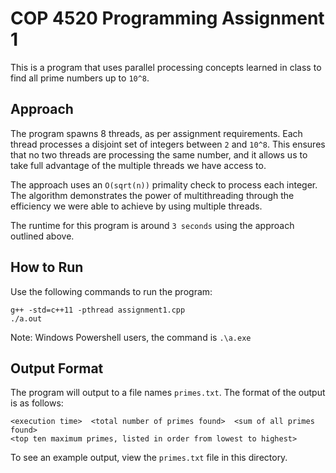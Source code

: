 # COP 4520 Programming Assignment 1

This is a program that uses parallel processing concepts learned in class to find all prime numbers up to `10^8`.

## Approach

The program spawns 8 threads, as per assignment requirements. Each thread processes a disjoint set of integers between `2` and `10^8`. This ensures that no two threads are processing the same number, and it allows us to take full advantage of the multiple threads we have access to.

The approach uses an `O(sqrt(n))` primality check to process each integer. The algorithm demonstrates the power of multithreading through the efficiency we were able to achieve by using multiple threads.

The runtime for this program is around `3 seconds` using the approach outlined above.

## How to Run

Use the following commands to run the program:

```
g++ -std=c++11 -pthread assignment1.cpp
./a.out
```

Note: Windows Powershell users, the command is `.\a.exe`

## Output Format

The program will output to a file names `primes.txt`. The format of the output is as follows:

```
<execution time>  <total number of primes found>  <sum of all primes found> 
<top ten maximum primes, listed in order from lowest to highest> 
```

To see an example output, view the `primes.txt` file in this directory.
